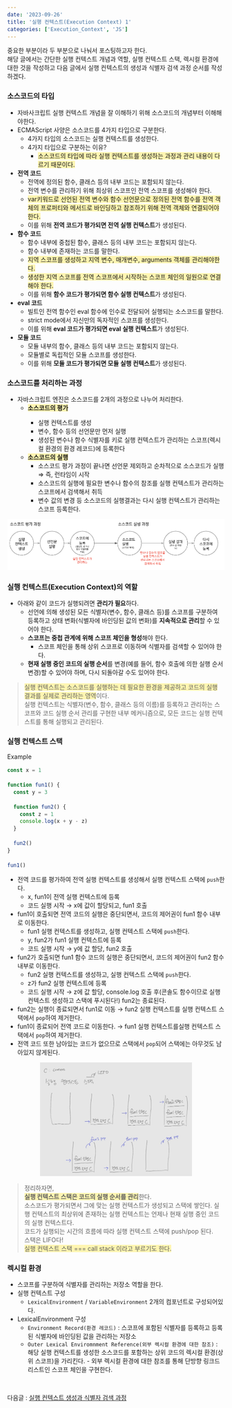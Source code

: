 ```yaml
---
date: '2023-09-26'
title: '실행 컨텍스트(Execution Context) 1'
categories: ['Execution_Context', 'JS']
---
```


중요한 부분이라 두 부분으로 나눠서 포스팅하고자 한다. <br/>
해당 글에서는 간단한 실행 컨텍스트 개념과 역할, 실행 컨텍스트 스택, 렉시컬 환경에 대한 것을 작성하고 다음 글에서 실행 컨텍스트의 생성과 식별자 검색 과정 순서를 작성하겠다.

### 소스코드의 타입

- 자바사크립트 실행 컨텍스트 개념을 잘 이해하기 위해 소스코드의 개념부터 이해해야한다.
- ECMAScript 사양은 소스코드를 4가지 타입으로 구분한다.
  - 4가지 타입의 소스코드는 실행 컨텍스트를 생성한다.
  - 4가지 타입으로 구분하는 이유?
    - <span style='background-color: #fff5b1'>소스코드의 타입에 따라 실행 컨텍스트를 생성하는 과정과 관리 내용이 다르기 때문이다. <span>
- **전역 코드**
  - 전역에 정의된 함수, 클래스 등의 내부 코드는 포함되지 않는다.
  - 전역 변수를 관리하기 위해 최상위 스코프인 전역 스코프를 생성해야 한다.
  - <span style='background-color: #fff5b1'>var키워드로 선언된 전역 변수와 함수 선언문으로 정의된 전역 함수를 전역 객체의 프로퍼티와 메서드로 바인딩하고 참조하기 위해 전역 객체와 연결되어야 한다. </span>
  - 이를 위해 **전역 코드가 평가되면 전역 실행 컨텍스트**가 생성된다.
- **함수 코드**
  - 함수 내부에 중첩된 함수, 클래스 등의 내부 코드는 포함되지 않는다.
  - 함수 내부에 존재하는 코드를 말한다.
  - <span style='background-color: #fff5b1'>지역 스코프를 생성하고 지역 변수, 매개변수, arguments 객체를 관리해야한다. </span>
  - <span style='background-color: #fff5b1'>생성한 지역 스코프를 전역 스코프에서 시작하는 스코프 체인의 일원으로 연결해야 한다. </span>
  - 이를 위해 **함수 코드가 평가되면 함수 실행 컨텍스트**가 생성된다.
- **eval 코드**
  - 빌트인 전역 함수인 eval 함수에 인수로 전달되어 실행되는 소스코드를 말한다.
  - strict mode에서 자신만의 독자적인 스코프를 생성한다.
  - 이를 위해 **eval 코드가 평가되면 eval 실행 컨텍스트**가 생성된다.
- **모듈 코드**
  - 모듈 내부의 함수, 클래스 등의 내부 코드는 포함되지 않는다.
  - 모듈별로 독립적인 모듈 스코프를 생성한다.
  - 이를 위해 **모듈 코드가 평가되면 모듈 실행 컨텍스트**가 생성된다.

### 소스코드를 처리하는 과정

- 자바스크립트 엔진은 소스코드를 2개의 과정으로 나누어 처리한다.
  - <span style='background-color: #fff5b1'><b>소스코드의 평가</b><span>
    - 실행 컨텍스트를 생성
    - 변수, 함수 등의 선언문만 먼저 실행
    - 생성된 변수나 함수 식별자를 키로 실행 컨텍스트가 관리하는 스코프(렉시컬 환경의 환경 레코드)에 등록한다
  - <span style='background-color: #fff5b1'><b>소스코드의 실행</b></span>
    - 소스코드 평가 과정이 끝나면 선언문 제외하고 순차적으로 소스코드가 실행 ⇒ 즉, 런타임이 시작
    - 소스코드의 실행에 필요한 변수나 함수의 참조를 실행 컨텍스트가 관리하는 스코프에서 검색해서 취득
    - 변수 값의 변경 등 소스코드의 실행결과는 다시 실행 컨텍스트가 관리하는 스코프 등록한다.

<div style="margin: 10px 0px 0px">
   <img src="./Images/CodeProcedure.png" alt="procedure"/>
</div>

### 실행 컨텍스트(Execution Context)의 역할

- 아래와 같이 코드가 실행되려면 **관리가 필요**하다.
  - 선언에 의해 생성된 모든 식별자(변수, 함수, 클래스 등)를 스코프를 구분하여 등록하고 상태 변화(식별자에 바인딩된 값의 변화)를 **지속적으로 관리**할 수 있어야 한다.
  - **스코프는 중첩 관계에 위해 스코프 체인을 형성**해야 한다.
    - 스코프 체인을 통해 상위 스코프로 이동하며 식별자를 검색할 수 있어야 한다.
  - **현재 실행 중인 코드의 실행 순서**를 변경(예를 들어, 함수 호출에 의한 실행 순서 변경)할 수 있어야 하며, 다시 되돌아갈 수도 있어야 한다.

> <span style='background-color: #fff5b1'>실행 컨텍스트는 소스코드를 실행하는 데 필요한 환경을 제공하고 코드의 실행 결과를 실제로 관리하는 영역</span>이다. <br/>
> 실행 컨텍스트는 식별자(변수, 함수, 클래스 등의 이름)를 등록하고 관리하는 스코프와 코드 실행 순서 관리를 구현한 내부 메커니즘으로, 모든 코드는 실행 컨텍스트를 통해 실행되고 관리된다.

### 실행 컨텍스트 스택

Example

```jsx
const x = 1

function fun1() {
  const y = 3

  function fun2() {
    const z = 1
    console.log(x + y - z)
  }

  fun2()
}

fun1()
```

- 전역 코드를 평가하여 전역 실행 컨텍스트를 생성해서 실행 컨텍스트 스택에 `push`한다.
  - x, fun1이 전역 실행 컨텍스트에 등록
  - 코드 실행 시작 → x에 값이 할당되고, fun1 호출
- fun1이 호출되면 전역 코드의 실행은 중단되면서, 코드의 제어권이 fun1 함수 내부로 이동한다.
  - fun1 실행 컨텍스트를 생성하고, 실행 컨텍스트 스택에 `push`한다.
  - y, fun2가 fun1 실행 컨텍스트에 등록
  - 코드 실행 시작 → y에 값 할당, fun2 호출
- fun2가 호출되면 fun1 함수 코드의 실행은 중단되면서, 코드의 제어권이 fun2 함수 내부로 이동한다.
  - fun2 실행 컨텍스트를 생성하고, 실행 컨텍스트 스택에 `push`한다.
  - z가 fun2 실행 컨텍스트에 등록
  - 코드 실행 시작 → z에 값 할당, console.log 호출 후(콘솔도 함수이므로 실행 컨텍스트 생성하고 스택에 푸시된다!) fun2는 종료된다.
- fun2는 실행이 종료되면서 fun1로 이동 → fun2 실행 컨텍스트를 실행 컨텍스트 스택에서 `pop`하여 제거한다.
- fun1이 종료되어 전역 코드로 이동한다. → fun1 실행 컨텍스트를실행 컨텍스트 스택에서 `pop`하여 제거한다.
- 전역 코드 또한 남아있는 코드가 없으므로 스택에서 `pop`되어 스택에는 아무것도 남아있지 않게된다.

<div style="width: 70%; margin: 10px auto; ">
   <img src="./Images/ECStack.png" alt="stack"/>
</div>

> 정리하자면, <br/> <span style='background-color: #fff5b1'><b>실행 컨텍스트 스택은 코드의 실행 순서를 관리</b></span>한다. <br/>
> 소스코드가 평가되면서 그에 맞는 실행 컨텍스트가 생성되고 스택에 쌓인다. 실행 컨텍스트의 최상위에 존재하는 실행 컨텍스트는 언제나 현재 실행 중인 코드의 실행 컨텍스트다. <br/>
> 코드가 실행되는 시간의 흐름에 따라 실행 컨텍스트 스택에 push/pop 된다.
> <br/>
> 스택은 LIFO다! <br/> <span style='background-color: #fff5b1'>실행 컨텍스트 스택 === call stack 이라고 부르기도 한다.</span>

### 렉시컬 환경

- 스코프를 구분하여 식별자를 관리하는 저장소 역할을 한다.
- 실행 컨텍스트 구성
  - `LexicalEnvironment` / `VariableEnvironment` 2개의 컴포넌트로 구성되어있다.
- LexicalEnvironment 구성
  - `Environment Record(환경 레코드)` : 스코프에 포함된 식별자를 등록하고 등록된 식별자에 바인딩된 값을 관리하는 저장소
  - `Outer Lexical Enviromnment Reference(외부 렉시컬 환경에 대한 참조)` : 해당 실행 컨텍스트를 생성한 소스코드를 포함하는 상위 코드의 렉시컬 환경(상위 스코프)을 가리킨다. - 외부 렉시컬 환경에 대한 참조를 통해 단방향 링크드 리스트인 스코프 체인을 구현한다.

<br/>

다음글 : [실행 컨텍스트 생성과 식별자 검색 과정](<https://wjdgml3092.github.io/JS/ExecutionContext(2)>)
